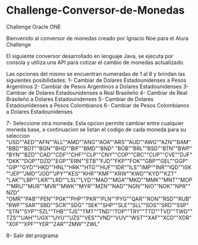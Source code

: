 # Challenge-Conversor-de-Monedas
Challenge Oracle ONE

Bienvenido al conversor de monedas creado por Ignacio Noe para el Alura Challenge

El siguiente conversor desarrollado en lenguaje Java, se ejecuta por consola y utiliza una API para cotizar el cambio de monedas actualizado.

Las opciones del mismo se encuentran numeradas de 1 al 8 y brindan las siguientes posibilidades:
  1- Cambiar de Dolares Estadounidenses a Pesos Argentinos
  2- Cambiar de Pesos Argentinos a Dolares Estadounidenses
  3- Cambiar de Dolares Estadounidenses a Real Brasileño
  4- Cambiar de Real Brasileño a Dolares Estadounidenses
  5- Cambiar de Dolares Estadounidenses a Pesos Colombianos
  6- Cambiar de Pesos Colombianos a Dolares Estadounidenses
  
  7- Seleccione otra moneda:
  Esta opcion permite cambiar entre cualquier moneda base, a continuacion se listan el codigo de cada moneda para su     
  seleccion
  "USD""AED""AFN""ALL""AMD""ANG""AOA""ARS""AUD""AWG""AZN""BAM""BBD""BDT""BGN""BHD""BIF""BMD""BND" "BOB""BRL""BSD""BTN""BWP"
  "BYN""BZD""CAD""CDF""CHF""CLP""CNY""COP""CRC""CUP""CVE""DJF""DKK""DOP""DZD""EGP""ERN""ETB""FJD""FKP""FOK""GBP""GEL""GGP"
  "GIP""GYD""HKD""HNL""HRK""HTG""HUF""IDR""ILS""IMP""INR""IQD""ISK""JEP""JMD""JOD""JPY""KES""KHR""KMF""KRW""KWD""KYD""KZT"
  "LAK""LBP""LKR""LRD""LSL""LYD""MAD""MGA""MKD""MMK""MNT""MOP""MRU""MUR""MVR""MWK""MYR""MZN""NAD""NGN""NIO""NOK""NPR""NZD"
  "OMR""PAB""PEN""PGK""PHP""PKR""PLN""PYG""QAR""RON""RSD""RUB""RWF""SAR""SBD""SCR""SDG" "SEK""SHP""SLE""SLL""SOS""SRD""SSP"
  "STN""SYP""SZL""THB""TJS""TMT""TND""TOP""TRY""TTD""TVD""TWD""TZS""UAH""UGX""UYU""UZS""VES""VND""VUV""WST""XAF""XCD""XDR"
  "XOF""XPF""YER""ZAR""ZMW""ZWL"

  8- Salir del programa
